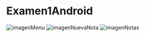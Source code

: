 # Examen1Android
![imagenMenu](https://user-images.githubusercontent.com/54125409/234108684-5b32f771-b212-4198-9f4a-643858145132.png)
![imagenNuevaNota](https://user-images.githubusercontent.com/54125409/234108721-8b543a33-a6f6-4bf5-85db-d5cfb5445808.png)
![imagenNotas](https://user-images.githubusercontent.com/54125409/234108735-6decb6ef-1d6b-42f7-943d-fe254fd25097.png)
